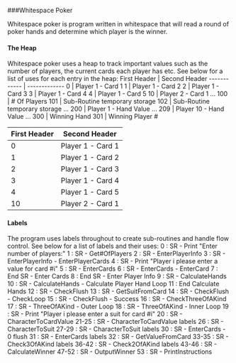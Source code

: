 ###Whitespace Poker

Whitespace poker is program written in whitespace that will read a round of poker hands and determine which player is the winner.

#### The Heap
Whitespace poker uses a heap to track important values such as the number of players, the current cards each player has etc. See below for a list of uses for each entry in the heap:
First Header | Second Header
------------ | -------------
0     | Player 1 - Card 1
1     | Player 1 - Card 2
2     | Player 1 - Card 3
3     | Player 1 - Card 4
4     | Player 1 - Card 5
10    | Player 2 - Card 1
...
100   | # Of Players
101   | Sub-Routine temporary storage
102   | Sub-Routine temporary storage
...
200   | Player 1 - Hand Value
...
209   | Player 10 - Hand Value
...
300   | Winning Hand
301   | Winning Player #

First Header | Second Header
------------ | -------------
0 | Player 1 - Card 1
1 | Player 1 - Card 2
2 | Player 1 - Card 3
3 | Player 1 - Card 4
4 | Player 1 - Card 5
10 | Player 2 - Card 1

#### Labels
The program uses labels throughout to create sub-routines and handle flow control. See below for a list of labels and their uses:
0     : SR - Print "Enter number of players:"
1     : SR - Get#OfPlayers
2     : SR - EnterPlayerInfo
3     : SR - EnterPlayerInfo - EnterPlayerCards
4     : SR - Print "Player i please enter a value for card #i"
5     : SR - EnterCards
6     : SR - EnterCards - EnterCard
7     : End SR - Enter Cards
8     : End SR - Enter Player Info
9     : SR - CalculateHands
10    : SR - CalculateHands - Calculate Player Hand Loop
11    : End Calculate Hands
12    : SR - CheckFlush
13    : SR - GetSuitFromCard
14    : SR - CheckFlush - CheckLoop
15    : SR - CheckFlush - Success
16    : SR - CheckThreeOfAKind
17    : SR - ThreeOfAKind - Outer Loop
18    : SR - ThreeOfAKind - Inner Loop
19    : SR - Print "Player i please enter a suit for card #i"
20    : SR - CharacterToCardValue
21-25 : SR - CharacterToCardValue labels
26    : SR - CharacterToSuit
27-29 : SR - CharacterToSuit labels
30    : SR - EnterCards - 0 flush
31    : SR - EnterCards labels
32    : SR - GetValueFromCard
33-35 : SR - Check3OfAKind labels
36-42 : SR - Check2OfAKind labels
43-46 : SR - CalculateWinner
47-52 : SR - OutputWinner
53    : SR - PrintInstructions
